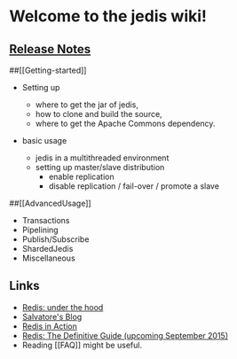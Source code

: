 # Welcome to the jedis wiki!

## [Release Notes](https://github.com/xetorthio/jedis/releases)

##[[Getting-started]]

* Setting up
    - where to get the jar of jedis,
    - how to clone and build the source, 
    - where to get the Apache Commons dependency.

* basic usage 
    - jedis in a multithreaded environment
    - setting up master/slave distribution 
        - enable replication
        - disable replication / fail-over / promote a slave
 

##[[AdvancedUsage]]

* Transactions
* Pipelining
* Publish/Subscribe
* ShardedJedis
* Miscellaneous

## Links

* [Redis: under the hood](http://pauladamsmith.com/articles/redis-under-the-hood.html)
* [Salvatore's Blog](http://antirez.com/)
* [Redis in Action](http://www.manning.com/carlson/)
* [Redis: The Definitive Guide (upcoming September 2015)](http://shop.oreilly.com/product/0636920014294.do)
* Reading [[FAQ]] might be useful.